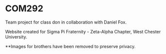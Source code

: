 COM292
=====

Team project for class don in collaboration with Daniel Fox.

Website created for Sigma Pi Fraternity - Zeta-Alpha Chapter, West Chester University.

**Images for brothers have been removed to preserve privacy.

